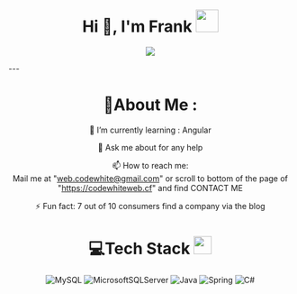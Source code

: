 <h1 align="center">Hi 👋, I'm Frank <img height="40" src="https://emoji.gg/assets/emoji/7333-parrotdance.gif"></h1>
<p align="center">
  <a href="https://github.com/CodeWhiteWeb/CodeWhiteWeb"><img src="https://readme-typing-svg.herokuapp.com?color=%2336BCF7&center=true&vCenter=true&lines=Hi+%2C+welcome+to+my+Github+page;Web+Dev;%3C3"></a>
</p>
---
<div align="center">
  
# 💫About Me :
🌱 I’m currently learning : Angular

  💬 Ask me about for any help

  📫 How to reach me:  
  Mail me at "web.codewhite@gmail.com" or 
  scroll to bottom of the page of "https://codewhiteweb.cf" and find CONTACT ME

⚡ Fun fact: 7 out of 10 consumers find a company via the blog


# 💻Tech Stack <img src = "https://media2.giphy.com/media/QssGEmpkyEOhBCb7e1/giphy.gif?cid=ecf05e47a0n3gi1bfqntqmob8g9aid1oyj2wr3ds3mg700bl&rid=giphy.gif" width = 32px> 
![MySQL](https://img.shields.io/badge/mysql-4479A1.svg?style=for-the-badge&logo=mysql&logoColor=white) ![MicrosoftSQLServer](https://img.shields.io/badge/Microsoft%20SQL%20Server-CC2927?style=for-the-badge&logo=microsoft%20sql%20server&logoColor=white) ![Java](https://img.shields.io/badge/java-%23ED8B00.svg?style=for-the-badge&logo=openjdk&logoColor=white) 	![Spring](https://img.shields.io/badge/spring-%236DB33F.svg?style=for-the-badge&logo=spring&logoColor=white) ![C#](https://img.shields.io/badge/c%23-%23239120.svg?style=for-the-badge&logo=csharp&logoColor=white)
</div>
